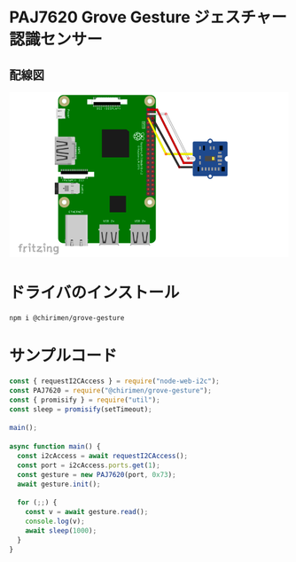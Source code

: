 # PAJ7620 Grove Gesture ジェスチャー認識センサー

## 配線図

![配線図](./schematic.png "schematic")

# ドライバのインストール

```
npm i @chirimen/grove-gesture
```

# サンプルコード

```javascript
const { requestI2CAccess } = require("node-web-i2c");
const PAJ7620 = require("@chirimen/grove-gesture");
const { promisify } = require("util");
const sleep = promisify(setTimeout);

main();

async function main() {
  const i2cAccess = await requestI2CAccess();
  const port = i2cAccess.ports.get(1);
  const gesture = new PAJ7620(port, 0x73);
  await gesture.init();

  for (;;) {
    const v = await gesture.read();
    console.log(v);
    await sleep(1000);
  }
}
